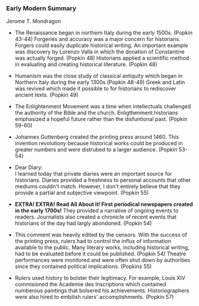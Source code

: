 ### Early Modern Summary
Jerome T. Mondragon

- The Renaissance began in northern Italy during the early 1500s. (Popkin 43-44) Forgeries and accuracy was a major concern for historians. Forgers could easily duplicate historical writing. An important example was discovery by Lorenzo Valla in which the donation of Constantine was actually forged. (Popkin 48) Historians applied a scientific method in evaluating and creating historical literature. (Popkin 48) 

- Humanism was the close study of classical antiquity which began in Northern Italy during the early 1300s (Popkin 48-49) Greek and Latin was revived which made it possible to for historians to rediscover ancient texts. (Popkin 49)

- The Enlightenment Movement was a time when intellectuals challenged the authority of the Bible and the church. Enligthenment historians emphasized a hopeful future rather than the disfuntional past. (Popkin 59-60)  

- Johannes Guttenberg created the printing press around 1460. This invention revolutiony because historical works could be produced in greater numbers and were distrubed to a larger audience. (Popkin 53-54)

- Dear Diary: <br/>
 I learned today that private diaries were an important source for historians. Diaries provided a freshness to personal accounts that other mediums couldn't match. However, I don't entirely believe that they provide a partial and subjective viewpoint. (Popkin 55)

- **EXTRA! EXTRA! Read All About it! First periodical newspapers created in the early 1700s!** They provided a narrative of ongoing events to readers. Journalists also created a chronicle of recent events that historians of the day had largly abondoned. (Popkin 54)

- This comment was heavily edited by the censors. With the success of the printing press, rulers had to control the influx of information available to the public. Many literary works, including historical writing, had to be evaluated before it could be published. (Popkin 54) Theatre performances were monitored and were often shut down by authorities since they contained political implications. (Popkins 55) 

- Rulers used history to bolster their legitimacy. For example, Louis XIV commisioned the Academie des Inscriptions which contained numberous paintings that bolsered his achievements. Historiographers were also hired to embilish rulers' accomplishments. (Popkin 57) 




